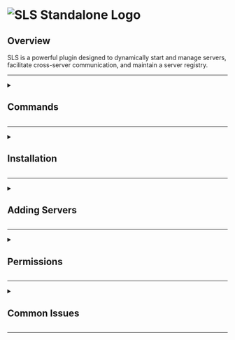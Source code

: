 # ![SLS Standalone Logo](https://cdn.modrinth.com/data/cached_images/7115a8404f7d6a94fd7aab586d6c4de1e9b3846c.png)

## Overview
SLS is a powerful plugin designed to dynamically start and manage servers, facilitate cross-server communication, and maintain a server registry.

---

<details>
<summary><h2><strong>Commands</strong></h2></summary>

> <details>
> <summary><strong>/sls join</strong></summary>
> 
> **Description:**  
> Starts a server and sends the player to it.
> 
> **Usage:**  
> `/sls join <[minigame][archive][adventure]> <(server name)> <player|all|local>`
> 
> **Arguments:**
> - `<[minigame][archive][adventure]>`: The registry to use.
> - `<(server name)>`: The name of the server to join.
> - `<player|all|local>`: The player(s) to send to the server (leave blank to send yourself).
> ---
> </details>
> 
> <details>
> <summary><strong>/sls start</strong></summary>
> 
> **Description:**  
> Allows anyone with the `sls.command.admin` permission to starts a server.
> 
> **Usage:**  
> `/sls start <[minigame][archive][adventure]> <(server name)>`
> 
> **Arguments:**
> - `<[minigame][archive][adventure]>`: The registry to use.
> - `<(server name)>`: The name of the server to start.
> ---
> </details>
> 
> <details>
> <summary><strong>/sls shutdown</strong></summary>
> 
> **Description:**  
> Allows anyone with the `sls.command.admin` permission to shut down a server.
> 
> **Usage:**  
> `/sls shutdown <(server name)|all>`
> 
> **Arguments:**
> - `<(server name)>`: The name of the server to shut down.
> ---
> </details>
> 
> <details>
> <summary><strong>/sls info</strong></summary>
> 
> **Description:**  
> Allows anyone with the `sls.command.admin` permission to list all the online servers and their player counts.
> 
> **Usage:**  
> `/sls info`
>
> ---
> </details>
>
> <details>
> <summary><strong>/sls debug</strong></summary>
> 
> **Description:**  
> Shows virtual console output via in-game taskbar.
> 
> **Usage:**  
> `/sls debug`
>
> ---
> </details>
>
> <details>
> <summary><strong>/sls console</strong></summary>
> 
> **Description:**  
> Allows anyone with the `sls.command.admin` permission to send console commands in-game.
> 
> **Usage:**  
> `/sls console <[console command]>`
>
> ---
> </details>
>
> <details>
> <summary><strong>/sls config</strong></summary>
> 
> **Description:**  
> Allows anyone with the `sls.command.admin` permission to view plugin configurations in-game.
> 
> **Usage:**  
> `/sls config <[reload]|[view]> <(server name)|(registry name)>`
> 
> **Arguments:**
> - `<[reload]>`: Reloads the config file of the given registry
> - `<[view]>`: The name of the server to start.
> - `<(server name)>`: The name of the server to view.
> - `<(registry name)>`: The name of the registry to reload.
> ---
> </details>

</details>

---

<details>
<summary><h2><strong>Installation</strong></h2></summary>

1. **Download the Latest Jar:**  
   Obtain the latest version of the SLS plugin [here](https://github.com/protoxon/SLS/releases).

2. **Move Jar to Plugins Folder:**  
   Move the downloaded jar file to the `plugins` folder of your proxy server.
   
3. **Start the Server:**  
   Launch your proxy server to generate the configuration files.
   
4. **Modify the Configurations:**  
   Adjust the configuration settings as needed to suit your server setup. The configuration files can be found in the `plugins/sls` directory.

</details>

---

<details>
<summary><h2><strong>Adding Servers</strong></h2></summary>

1. **Choose a Registry:**  
   Select the registry where you want to add your server. The options are `minigames`, `archive`, or `adventure`.

2. **Set Up Server Files:**  
   Navigate to the corresponding folder within the `sls` config directory.  
   Create a new folder for your server inside this registry folder.  
   Place all your server files in this new folder and ensure that the server's JAR file is named `server.jar`.

3. **Update the Config File:**  
   Open the configuration file for the chosen registry.  
   Follow the existing format in the config file to add your server.

4. **Reload the Server List:**  
   In-game, run the command `/sls reload`.  
   Your server should now appear in the list.

5. **Join the Server:**  
   To join the server, use the command `/sls join <registry> <server_name>`.

</details>

---

<details>
<summary><h2><strong>Permissions</strong></h2></summary>

- **Administrator Commands:**  
  - **Permission:** `sls.command.admin`  
  - **Required for:** Executing administrative commands on the proxy server.

</details>

---

<details>
<summary><h2><strong>Common Issues</strong></h2></summary>

> <details>
> <summary><strong>Plugin Not Loading</strong></summary>
> 
> **Cause:** The plugin may not be compatible with your server version.  
> **Solution:** Ensure you are using a supported version of Minecraft. Check the [Releases](https://github.com/protoxon/SLS/releases) page for compatibility information.
> 
> </details>
> 
> <details>
> <summary><strong>Commands Not Working</strong></summary>
> 
> **Cause:** Missing permissions or incorrect command syntax.  
> **Solution:** Double-check the command syntax and ensure the appropriate permissions are granted.
> 
> </details>
> 
> <details>
> <summary><strong>Configuration Changes Not Applying</strong></summary>
> 
> **Cause:** The server may not have been reloaded after making changes.  
> **Solution:** Use the `/sls reload` command or restart your server after editing the configuration.
> 
> </details>

</details>

---
